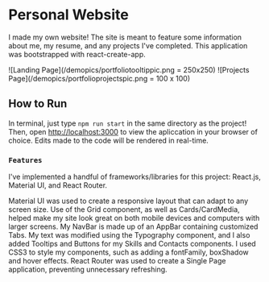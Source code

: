 # Personal Website

I made my own website! The site is meant to feature some information about me, my resume, and any projects I've completed. This application was bootstrapped with react-create-app. 

![Landing Page](/demopics/portfoliotooltippic.png = 250x250)
![Projects Page](/demopics/portfolioprojectspic.png = 100 x 100)

## How to Run

In terminal, just type `npm run start` in the same directory as the project! Then, open [http://localhost:3000](http://localhost:3000) to view the apliccation in 
your browser of choice. Edits made to the code will be rendered in real-time. 

### `Features`

I've implemented a handful of frameworks/libraries for this project: React.js, Material UI, and React Router. 

Material UI was used to create a responsive layout that can adapt to any screen size. Use of the Grid component, as well as Cards/CardMedia, helped make my site look great on both mobile devices and computers with larger screens. My NavBar is made up of an AppBar containing customized Tabs. My text was modified using the Typography component, and I also added Tooltips and Buttons for my Skills and Contacts components. I used CSS3 to style my components, such as adding a fontFamily, boxShadow and hover effects. React Router was used to create a Single Page application, preventing unnecessary refreshing. 







